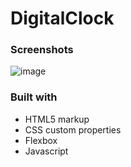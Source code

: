 # DigitalClock

### Screenshots
![image](https://user-images.githubusercontent.com/67822169/215709445-816a8ad1-3ebc-4a97-a0cd-6595ba2d97e3.png)

### Built with
- HTML5 markup
- CSS custom properties
- Flexbox
- Javascript
